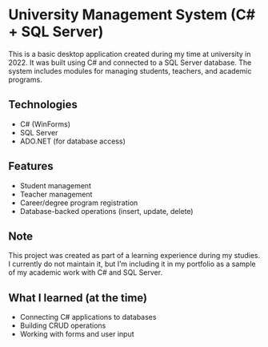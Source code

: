 # University Management System (C# + SQL Server)

This is a basic desktop application created during my time at university in 2022. It was built using C# and connected to a SQL Server database. The system includes modules for managing students, teachers, and academic programs.

## Technologies

- C# (WinForms)
- SQL Server
- ADO.NET (for database access)

## Features

- Student management
- Teacher management
- Career/degree program registration
- Database-backed operations (insert, update, delete)

## Note

This project was created as part of a learning experience during my studies. I currently do not maintain it, but I’m including it in my portfolio as a sample of my academic work with C# and SQL Server.

## What I learned (at the time)

- Connecting C# applications to databases
- Building CRUD operations
- Working with forms and user input
